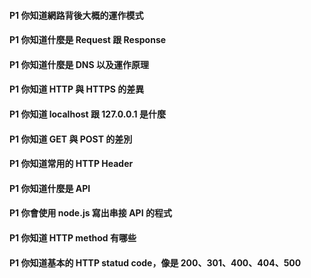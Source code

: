 #### P1 你知道網路背後大概的運作模式

#### P1 你知道什麼是 Request 跟 Response

#### P1 你知道什麼是 DNS 以及運作原理

#### P1 你知道 HTTP 與 HTTPS 的差異

#### P1 你知道 localhost 跟 127.0.0.1 是什麼

#### P1 你知道 GET 與 POST 的差別

#### P1 你知道常用的 HTTP Header

#### P1 你知道什麼是 API

#### P1 你會使用 node.js 寫出串接 API 的程式

#### P1 你知道 HTTP method 有哪些

#### P1 你知道基本的 HTTP statud code，像是 200、301、400、404、500
